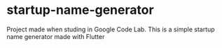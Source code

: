 # startup-name-generator
Project made when studing in Google Code Lab. This is a simple startup name generator made with Flutter
